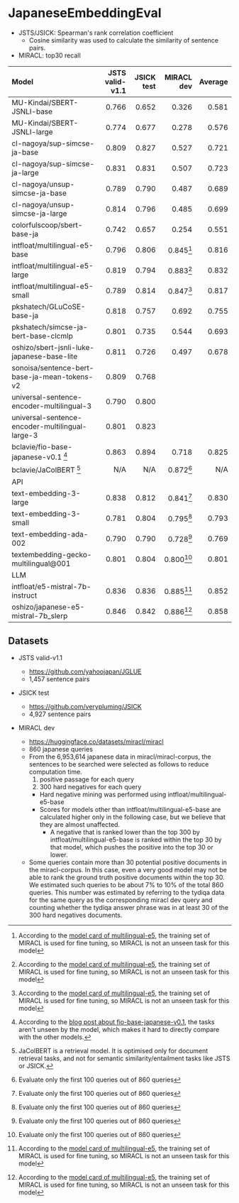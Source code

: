 # JapaneseEmbeddingEval

* JSTS/JSICK: Spearman's rank correlation coefficient
   * Cosine similarity was used to calculate the similarity of sentence pairs.
* MIRACL: top30 recall

| Model                                           |   JSTS valid-v1.1 |   JSICK test |   MIRACL dev |   Average |
|:------------------------------------------------|------------------:|-------------:|-------------:|----------:|
| MU-Kindai/SBERT-JSNLI-base                      |             0.766 |        0.652 |        0.326 |     0.581 |
| MU-Kindai/SBERT-JSNLI-large                     |             0.774 |        0.677 |        0.278 |     0.576 |
| cl-nagoya/sup-simcse-ja-base                    |             0.809 |        0.827 |        0.527 |     0.721 |
| cl-nagoya/sup-simcse-ja-large                   |             0.831 |        0.831 |        0.507 |     0.723 |
| cl-nagoya/unsup-simcse-ja-base                  |             0.789 |        0.790 |        0.487 |     0.689 |
| cl-nagoya/unsup-simcse-ja-large                 |             0.814 |        0.796 |        0.485 |     0.699 |
| colorfulscoop/sbert-base-ja                     |             0.742 |        0.657 |        0.254 |     0.551 |
| intfloat/multilingual-e5-base                   |             0.796 |        0.806 |    0.845[^2] |     0.816 |
| intfloat/multilingual-e5-large                  |             0.819 |        0.794 |    0.883[^2] |     0.832 |
| intfloat/multilingual-e5-small                  |             0.789 |        0.814 |    0.847[^2] |     0.817 |
| pkshatech/GLuCoSE-base-ja                       |             0.818 |        0.757 |        0.692 |     0.755 |
| pkshatech/simcse-ja-bert-base-clcmlp            |             0.801 |        0.735 |        0.544 |     0.693 |
| oshizo/sbert-jsnli-luke-japanese-base-lite      |             0.811 |        0.726 |        0.497 |     0.678 |
| sonoisa/sentence-bert-base-ja-mean-tokens-v2    |             0.809 |        0.768 |              |           |
| universal-sentence-encoder-multilingual-3       |             0.790 |        0.800 |              |           |
| universal-sentence-encoder-multilingual-large-3 |             0.801 |        0.823 |              |           |
| bclavie/fio-base-japanese-v0.1 [^3]             |             0.863 |        0.894 |        0.718 |     0.825 |
| bclavie/JaColBERT [^4]                          |             N/A   |        N/A   |    0.872[^1] |     N/A   |
| API|
| text-embedding-3-large                          |             0.838 |        0.812 |        0.841[^1] |     0.830 |
| text-embedding-3-small                          |             0.781 |        0.804 |        0.795[^1] |     0.793 |
| text-embedding-ada-002                          |             0.790 |        0.790 |        0.728[^1] |     0.769 |
| textembedding-gecko-multilingual@001            |             0.801 |        0.804 |        0.800[^1] |     0.801 |
| LLM|
| intfloat/e5-mistral-7b-instruct                 |             0.836 |        0.836 |    0.885[^2] |     0.852 |
| oshizo/japanese-e5-mistral-7b_slerp             |             0.846 |        0.842 |    0.886[^2] |     0.858 |

[^1]: Evaluate only the first 100 queries out of 860 queries
[^2]: According to the [model card of multilingual-e5](https://huggingface.co/intfloat/multilingual-e5-large#training-details), the training set of MIRACL is used for fine tuning, so MIRACL is not an unseen task for this model
[^3]: According to the [blog post about fio-base-japanese-v0.1](https://ben.clavie.eu/fio), the tasks aren't unseen by the model, which makes it hard to directly compare with the other models.
[^4]: JaColBERT is a retrieval model. It is optimised only for document retrieval tasks, and not for semantic similarity/entailment tasks like JSTS or JSICK.

## Datasets

* JSTS valid-v1.1
    * https://github.com/yahoojapan/JGLUE
    * 1,457 sentence pairs

* JSICK test
    * https://github.com/verypluming/JSICK
    * 4,927 sentence pairs

* MIRACL dev
    * https://huggingface.co/datasets/miracl/miracl
    * 860 japanese queries
    * From the 6,953,614 japanese data in miracl/miracl-corpus, the sentences to be searched were selected as follows to reduce computation time.
        1. positive passage for each query
        2. 300 hard negatives for each query
        * Hard negative mining was performed using intfloat/multilingual-e5-base
        * Scores for models other than intfloat/multilingual-e5-base are calculated higher only in the following case, but we believe that they are almost unaffected.
            * A negative that is ranked lower than the top 300 by intfloat/multilingual-e5-base is ranked within the top 30 by that model, which pushes the positive into the top 30 or lower.
    * Some queries contain more than 30 potential positive documents in the miracl-corpus. In this case, even a very good model may not be able to rank the ground truth positive documents within the top 30. We estimated such queries to be about 7% to 10% of the total 860 queries. This number was estimated by referring to the tydiqa data for the same query as the corresponding miracl dev query and counting whether the tydiqa answer phrase was in at least 30 of the 300 hard negatives documents.
